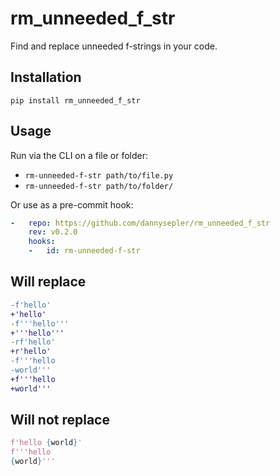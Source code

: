 rm_unneeded_f_str
=================

Find and replace unneeded f-strings in your code.


## Installation

`pip install rm_unneeded_f_str`

## Usage

Run via the CLI on a file or folder:
- `rm-unneeded-f-str path/to/file.py`
- `rm-unneeded-f-str path/to/folder/`

Or use as a pre-commit hook:

```yaml
-   repo: https://github.com/dannysepler/rm_unneeded_f_str
    rev: v0.2.0
    hooks:
    -   id: rm-unneeded-f-str
```

## Will replace

```diff
-f'hello'
+'hello'
-f'''hello'''
+'''hello'''
-rf'hello'
+r'hello'
-f'''hello
-world'''
+f'''hello
+world'''
```

## Will not replace

```python
f'hello {world}'
f'''hello
{world}'''
```
